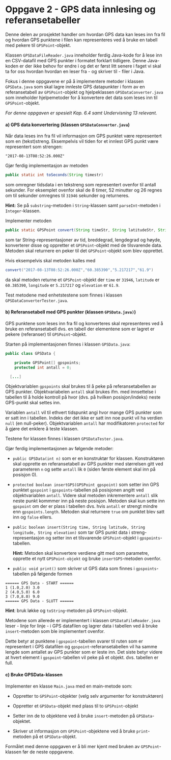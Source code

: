 # Oppgave 2 - GPS data innlesing og referansetabeller

Denne delen av prosjektet handler om hvordan GPS data kan leses inn fra fil og hvordan GPS punktene i filen kan representeres ved å bruke en tabell med pekere til `GPSPoint`-objekt.

Klassen `GPSDataFileReader.java` inneholder ferdig Java-kode for å lese inn en CSV-datafil med GPS punkter i formatet forklart tidligere. Denne Java-koden er der ikke behov for endre i og det er først litt senere i faget vi skal ta for oss hvordan hvordan en leser fra - og skriver til - filer i Java.

Fokus i denne oppgavene er på å implementere metoder i klassen `GPSData.java` som skal lagre innleste GPS datapunkter i form av en referansetabell av `GPSPoint`-objekt og hjelpeklassen `GPSDataConverter.java` som inneholder hjelpemetoder for å konvertere det data som leses inn til `GPSPoint`-objekt.

*For denne oppgaven er spesielt Kap. 6.4 samt Undervisning 13 relevant.*

#### a) GPS data konvertering (klassen `GPSDataConverter.java`)

Når data leses inn fra fil vil informasjon om GPS punktet være representert som en (tekst)streng. Eksempelvis vil tiden for et innlest GPS punkt være representert som strengen:

```
"2017-08-13T08:52:26.000Z"
```

Gjør ferdig implementasjon av metoden

```java
public static int toSeconds(String timestr)
```

som omregner tidsdata i en tekstreng som representert ovenfor til antall sekunder. For eksemplet ovenfor skal de 8 timer, 52 minutter og 26 regnes om til sekunder omregnes til `31946` sekunder og  returneres.

**Hint:** Se på `substring`-metoden i `String`-klassen samt `parseInt`-metoden i `Integer`-klassen.  

Implementer metoden

```java
public static GPSPoint convert(String timeStr, String latitudeStr, String longitudeStr, String elevationStr) {
```

som tar String-representasjoner av tid, breddegrad, lengdegrad og høyde, konverterer disse og oppretter et `GPSPoint`-objekt med de tilsvarende data. Metoden skal returnere en peker til det `GPSPoint`-objekt som blev opprettet.

Hvis eksempelvis skal metoden kalles med

```java
convert("2017-08-13T08:52:26.000Z","60.385390","5.217217","61.9")
```

da skal metoden returne et `GPSPoint`-objekt der `time` er `31946`, `latitude` er `60.385390`, `longitude` er `5.217217` og `elevation` er `61.9`.

Test metodene med enhetstestene som finnes i klassen `GPSDataConverterTester.java`.

#### b) Referansetabell med GPS punkter (klassen `GPSData.java)`)

GPS punktene som leses inn fra fil og konverteres skal representeres ved å bruke en referansetabell dvs. en tabell der elementene som er lagret er pekere (referanser) til `GPSPoint`-objekt.

Starten på implementasjonen finnes i klassen `GPSData.java`:

```java
public class GPSData {

	private GPSPoint[] gpspoints;
	protected int antall = 0;

  [...]
```

Objektvariablen `gpspoints` skal brukes til å peke på referansetabellen av GPS punkter. Objektvariabelen `antall` skal brukes ifm. med innsettelse i tabellen til å holde kontroll på hvor (dvs. på hvilken posisjon/indeks) neste GPS-punkt skal settes inn.

Variablen `antall` vil til ethvert tidspunkt angi hvor mange GPS punkter som er satt inn i tabellen. Indeks der det ikke er satt inn noe punkt vil ha verdien `null` (en null-peker). Objektvariablen `antall` har modifikatoren `protected` for å gjøre det enklere å teste klassen.

Testene for klassen finnes i klassen `GPSDataTester.java`.

Gjør ferdig implementasjonen av følgende metoder:

- `public GPSData(int n)` som er en konstruktør for klassen. Konstruktøren skal opprette en referansetabell av GPS punkter med størrelsen gitt ved parameteren `n` og sette `antall` lik `0` (siden første element skal inn på posisjon 0).

- `protected boolean insertGPS(GPSPoint gpspoint)` som setter inn GPS punktet `gpspoint` i `gpspoints`-tabellen på posisjonen angitt ved objektvariablen `antall`. Videre skal metoden inkrementere `antall` slik neste punkt kommmer inn på neste posisjon. Metoden skal kun sette inn `gpspoint` om der er plass i tabellen dvs. hvis `antall` er strengt mindre enn `gpspoints.length`. Metoden skal returnere `true` om punktet blev satt inn og `false` ellers.

- `public boolean insert(String time, String latitude, String longitude, String elevation)` som tar GPS punkt data i streng-representasjon og setter inn et tilsvarende `GPSPoint`-objekt i `gpspoints`-tabellen.

  **Hint:** Metoden skal konvertere verdiene gitt med som parametre, opprette et nytt `GPSPoint-objekt` og bruke `insertGPS`-metoden ovenfor.

- `public void print()` som skriver ut GPS data som finnes i `gpspoints`-tabellen på følgende formen

```
====== GPS Data - START ======
1 (1.0,2.0) 3.0
2 (4.0,5.0) 6.0
3 (7.0,8.0) 9.0
====== GPS Data - SLUTT ======
```

**Hint**: bruk løkke og `toString`-metoden på `GPSPoint`-objekt.

Metodene som allerede er implementert i klassen `GPSDataFileReader.java` leser - linje for linje - i GPS datafilen og lagrer data i tabellen ved å bruke `insert`-metoden som ble implementert ovenfor.

Dette betyr at punktene i `gpspoint`-tabellen svarer til ruten som er representert i GPS datafilen og `gpspoint`-referansetabellen vil ha samme lengde som antallet av GPS punkter som er leste inn. Det siste betyr videre at hvert element i `gpspoint`-tabellen vil peke på et objekt. dvs. tabellen er full.

#### c) Bruke GPSData-klassen

Implementer en klasse `Main.java` med en main-metode som:

- Oppretter to `GPSPoint`-objekter (velg selv argumenter for konstruktøren)

- Oppretter et `GPSData`-objekt med plass til to `GPSPoint`-objekt

- Setter inn de to objektene ved å bruke `insert`-metoden på `GPSData`-objektet.

- Skriver ut informasjon om `GPSPoint`-objektene ved å bruke `print`-metoden på et `GPSData`-objekt.

Formålet med denne oppgaven er å bli mer kjent med bruken av `GPSPoint`-klassen før de neste oppgavene.